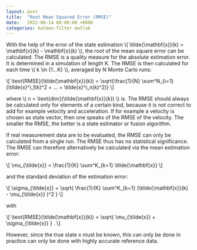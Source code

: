 ```yaml
---
layout: post
title:  "Root Mean Squared Error (RMSE)"
date:   2022-08-14 00:00:00 +0000
categories: kalman-filter matlab
---
```



With the help of the error of the state estimation \\( \tilde{\mathbf{x}}(k) = \mathbf{x}(k) - \mathbf{x}(k) \\), the root of the mean square error can be calculated. 
The RMSE is a quality measure for the absolute estimation error. 
It is determined in a simulation of length K. The RMSE is then calculated for each time \\( k \in {1...K} \\), averaged by N Monte Carlo runs:

\\[ \text{RMSE}(\tilde{\mathbf{x}}(k)) =  \sqrt{\frac{1}{N} \sum^N_{i=1} (\tilde{x}^i_1(k)^2 + ... + \tilde{x}^i_n(k)^2)} \\]

where \\( n = \text{dim}(\tilde{\mathbf{x}}(k)) \\)  is.
The RMSE should always be calculated only for elements of a certain kind, because it is not correct to add for example velocity and acceleration. 
If for example a velocity is chosen as state vector, then one speaks of the RMSE of the velocity. The smaller the RMSE, the better is a state estimator or fusion algorithm.

If real measurement data are to be evaluated, the RMSE can only be calculated from a single run. The RMSE thus has no statistical significance. 
The RMSE can therefore alternatively be calculated via the mean estimation error:

\\[ \mu_{\tilde{x}} = \frac{1}{K} \sum^K_{k=1}  \tilde{\mathbf{x}} \\]

and the standard deviation of the estimation error:

\\[ \sigma_{\tilde{x}} = \sqrt{ \frac{1}{K} \sum^K_{k=1} (\tilde{\mathbf{x}}(k) - \mu_{\tilde{x}}  )^2 } \\]

with 

\\[ \text{RMSE}(\tilde{\mathbf{x}}(k)) = \sqrt{ \mu_{\tilde{x}}  + \sigma_{\tilde{x}} }  \. \\]

However, since the true state x must be known, this can only be done in practice can only be done with highly accurate reference data.


[jekyll-docs]: https://jekyllrb.com/docs/home
[jekyll-gh]:   https://github.com/jekyll/jekyll
[jekyll-talk]: https://talk.jekyllrb.com/
